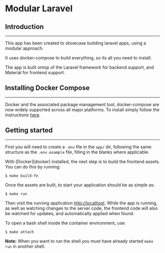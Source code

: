 # Modular Laravel

## Introduction
***

This app has been created to showcase building laravel apps, using a modular approach.

It uses docker-compose to build everything, so its all you need to install.

The app is built ontop of the Laravel framework for backend support, and Material for frontend support.


## Installing Docker Compose
***

Docker and the associated package management tool, docker-compose are now widely supported across all major platforms. To install simply follow the instructions [here][docker_install].


## Getting started
***

First you will need to create a `.env` file in the `app/` dir, following the same structure as the `.env.example` file, filling in the blanks where applicable.

With [Docker][docker] installed, the next step is to build the frontend assets. You can do this by running:

    $ make build-fe

Once the assets are built, to start your application should be as simple
as:

    $ make run

Then visit the running application [http://localhost](http://localhost).
While the app is running, as well as watching changes to the server code, the frontend code will also be watched for updates, and automatically applied when found.

To open a bash shell inside the container environment, use:

    $ make attach

**Note:** When you want to run the shell you must have already started
`make run` in another shell.

[docker_install]: https://docs.docker.com/compose/install/  "Docker Installation"

